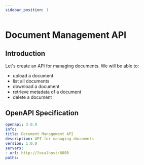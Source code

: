 ```yaml
---
sidebar_position: 1
---
```


# Document Management API

## Introduction

Let's create an API for managing documents. We will be able to:

* upload a document
* list all documents
* download a document
* retrieve metadata of a document
* delete a document

## OpenAPI Specification

```yaml
openapi: 3.0.0
info:
title: Document Management API
description: API for managing documents
version: 1.0.0
servers:
- url: http://localhost:8080
paths:
```